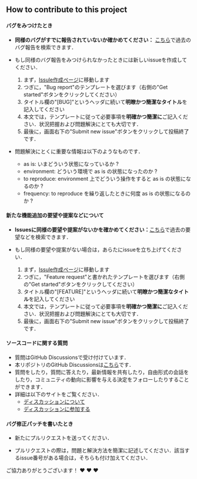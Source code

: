 ## How to contribute to this project

#### **バグをみつけたとき**

* **同様のバグがすでに報告されていないか確かめてください：** [こちら](https://github.com/FmuOphthalOctChoroidBloodVessels/chroidsegmentation/issues)で過去のバグ報告を検索できます．

* もし同様のバグ報告をみつけられなかったときには新しいissueを作成してください．
  1. まず，[Issule作成ページ](https://github.com/FmuOphthalOctChoroidBloodVessels/chroidsegmentation/issues/new/choose)に移動します
  2. つぎに，"Bug report"のテンプレートを選びます（右側の"Get started"ボタンをクリックしてください）
  3. タイトル欄の"[BUG]"というヘッダに続いて**明瞭かつ簡潔なタイトル**を記入してください
  4. 本文では，テンプレートに従って必要事項を**明確かつ簡潔に**ご記入ください．状況把握および問題解決にとても大切です．
  5. 最後に，画面右下の"Submit new issue"ボタンをクリックして投稿終了です．

* 問題解決にとくに重要な情報は以下のようなものです．
  - as is: いまどういう状態になっているか ?
  - environment: どういう環境で as is の状態になったのか ?
  - to reproduce: environment 上でどういう操作をすると as is の状態になるのか ?
  - frequency: to reproduce を繰り返したときに何度 as is の状態になるのか ? 

#### **新たな機能追加の要望や提案などについて**

* **Issuesに同様の要望や提案がないかを確かめてください：**[こちら](https://github.com/FmuOphthalOctChoroidBloodVessels/chroidsegmentation/issues)で過去の要望などを検索できます．

* もし同様の要望や提案がない場合は，あらたにissueを立ち上げてください．
  1. まず，[Issule作成ページ](https://github.com/FmuOphthalOctChoroidBloodVessels/chroidsegmentation/issues/new/choose)に移動します
  2. つぎに，"Feature request"と書かれたテンプレートを選びます（右側の"Get started"ボタンをクリックしてください）
  3. タイトル欄の"[FEATURE]"というヘッダに続いて**明瞭かつ簡潔なタイトル**を記入してください
  4. 本文では，テンプレートに従って必要事項を**明確かつ簡潔に**ご記入ください．状況把握および問題解決にとても大切です．
  5. 最後に，画面右下の"Submit new issue"ボタンをクリックして投稿終了です．

#### **ソースコードに関する質問**

* 質問はGitHub Discussionsで受け付けています．
* 本リポジトリのGitHub Discussionsは[こちら](https://github.com/FmuOphthalOctChoroidBloodVessels/chroidsegmentation/discussions)です．
* 質問をしたり，質問に答えたり，最新情報を共有したり，自由形式の会話をしたり，コミュニティの動向に影響を与える決定をフォローしたりすることができます．
* 詳細は以下のサイトをご覧ください．
  - [ディスカッションについて](https://docs.github.com/ja/discussions/collaborating-with-your-community-using-discussions/about-discussions)
  - [ディスカッションに参加する](https://docs.github.com/ja/discussions/collaborating-with-your-community-using-discussions/participating-in-a-discussion)

#### **バグ修正パッチを書いたとき**

* 新たにプルリクエストを送ってください．

* プルリクエストの際は，問題と解決方法を簡潔に記述してください．該当するissue番号がある場合は，そちらも付け加えてください．


ご協力ありがとうございます！ :heart: :heart: :heart:
